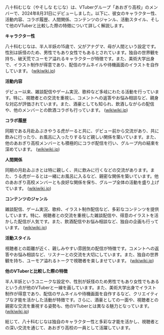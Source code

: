 八十科むじな（やそしな むじな）は、VTuberグループ「あおぎり高校」のメンバーで、2024年8月31日にデビューしました。以下に、彼女のキャラクター性、活動内容、コラボ履歴、人間関係、コンテンツのジャンル、活動スタイル、そして他のVTuberと比較した際の特徴について詳しく解説します。

**キャラクター性**

八十科むじなは、半人半妖の15歳で、父がアナグマ、母が人間という設定です。性別は妖怪のため、男性でもあり女性でもあるとされています。独自の世界観を持ち、破天荒でユーモア溢れるキャラクターが特徴です。また、美術大学出身で、イラスト制作が得意であり、配信のサムネイルや待機画面のイラストを自作しています。 ([wikiwiki.jp](https://wikiwiki.jp/aogiri-hs/%E5%85%AB%E5%8D%81%E7%A7%91%E3%82%80%E3%81%98%E3%81%AA?utm_source=openai))

**活動内容**

デビュー以来、雑談配信やゲーム実況、歌枠など多岐にわたる活動を行っています。特に、視聴者との交流を重視し、コメントへの返答やお悩み相談など、親身な対応が評価されています。また、酒豪としても知られ、飲酒しながらの配信や、他のメンバーとの飲酒コラボも行っています。 ([wikiwiki.jp](https://wikiwiki.jp/aogiri-hs/%E5%85%AB%E5%8D%81%E7%A7%91%E3%82%80%E3%81%98%E3%81%AA?utm_source=openai))

**コラボ履歴**

同期である月赴ゐぶきやうる虎がーると共に、デビュー前から交流があり、共に飲みに行ったり、お風呂に入ったりするなど親しい関係を築いています。また、他のあおぎり高校メンバーとも積極的にコラボ配信を行い、グループ内の結束を深めています。 ([wikiwiki.jp](https://wikiwiki.jp/aogiri-hs/%E5%85%AB%E5%8D%81%E7%A7%91%E3%82%80%E3%81%98%E3%81%AA?utm_source=openai))

**人間関係**

同期の月赴ゐぶきとは特に親しく、共に飲みに行くなどの交流があります。また、うる虎がーるとは一緒にお風呂に入るなど、親密な関係を築いています。他のあおぎり高校メンバーとも良好な関係を保ち、グループ全体の活動を盛り上げています。 ([wikiwiki.jp](https://wikiwiki.jp/aogiri-hs/%E5%85%AB%E5%8D%81%E7%A7%91%E3%82%80%E3%81%98%E3%81%AA?utm_source=openai))

**コンテンツのジャンル**

雑談配信、ゲーム実況、歌枠、イラスト制作配信など、多彩なコンテンツを提供しています。特に、視聴者との交流を重視した雑談配信や、得意のイラストを活かした配信が人気です。また、飲酒配信やお悩み相談など、独自の企画も行っています。 ([wikiwiki.jp](https://wikiwiki.jp/aogiri-hs/%E5%85%AB%E5%8D%81%E7%A7%91%E3%82%80%E3%81%98%E3%81%AA?utm_source=openai))

**活動スタイル**

視聴者との距離が近く、親しみやすい雰囲気の配信が特徴です。コメントへの返答やお悩み相談など、リスナーとの交流を大切にしています。また、独自の世界観を持ち、ユーモア溢れるトークで視聴者を楽しませています。 ([wikiwiki.jp](https://wikiwiki.jp/aogiri-hs/%E5%85%AB%E5%8D%81%E7%A7%91%E3%82%80%E3%81%98%E3%81%AA?utm_source=openai))

**他のVTuberと比較した際の特徴**

半人半妖というユニークな設定や、性別が妖怪のため男性でもあり女性でもあるという点が他のVTuberと一線を画しています。また、美術大学出身でイラスト制作が得意であり、配信のサムネイルや待機画面を自作するなど、クリエイティブな才能を活かした活動が特徴です。さらに、酒豪としての一面や、視聴者との親密な交流を重視する姿勢も、他のVTuberとは異なる魅力となっています。 ([wikiwiki.jp](https://wikiwiki.jp/aogiri-hs/%E5%85%AB%E5%8D%81%E7%A7%91%E3%82%80%E3%81%98%E3%81%AA?utm_source=openai))

総じて、八十科むじなは独自のキャラクター性と多彩な才能を活かし、視聴者との深い交流を通じて、あおぎり高校の一員として活躍しています。 